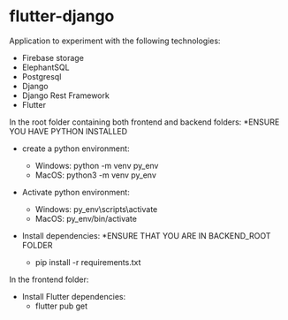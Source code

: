 # flutter-django
Application to experiment with the following technologies:
- Firebase storage
- ElephantSQL
- Postgresql
- Django
- Django Rest Framework
- Flutter

In the root folder containing both frontend and backend folders:
*ENSURE YOU HAVE PYTHON INSTALLED
- create a python environment:
  - Windows: python -m venv py_env
  - MacOS: python3 -m venv py_env

- Activate python environment:
  - Windows: py_env\scripts\activate
  - MacOS: py_env/bin/activate

- Install dependencies:
  *ENSURE THAT YOU ARE IN BACKEND_ROOT FOLDER
  - pip install -r requirements.txt

In the frontend folder:
- Install Flutter dependencies:
  - flutter pub get
